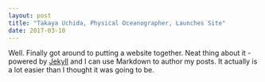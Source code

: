 ```yaml
---
layout: post
title: "Takaya Uchida, Physical Oceanographer, Launches Site"
date: 2017-03-10
---
```


Well. Finally got around to putting a website together. Neat thing about it - powered by [Jekyll](http://jekyllrb.com) and I can use Markdown to author my posts. It actually is a lot easier than I thought it was going to be.
